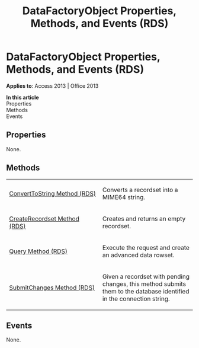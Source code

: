 ﻿---
title: DataFactoryObject Properties, Methods, and Events (RDS)
TOCTitle: Properties, Methods, and Events
ms:assetid: d5df9160-2931-7773-f75a-8065881d9487
ms:mtpsurl: https://msdn.microsoft.com/library/JJ250075(v=office.15)
ms:contentKeyID: 48547971
ms.date: 09/18/2015
mtps_version: v=office.15
---

# DataFactoryObject Properties, Methods, and Events (RDS)


**Applies to**: Access 2013 | Office 2013

**In this article**  
Properties  
Methods  
Events  

## Properties

None.

## Methods

<table>
<colgroup>
<col style="width: 50%" />
<col style="width: 50%" />
</colgroup>
<tbody>
<tr class="odd">
<td><p><a href="converttostring-method-rds.md">ConvertToString Method (RDS)</a></p></td>
<td><p>Converts a recordset into a MIME64 string.</p></td>
</tr>
<tr class="even">
<td><p><a href="createrecordset-method-rds.md">CreateRecordset Method (RDS)</a></p></td>
<td><p>Creates and returns an empty recordset.</p></td>
</tr>
<tr class="odd">
<td><p><a href="query-method-rds.md">Query Method (RDS)</a></p></td>
<td><p>Execute the request and create an advanced data rowset.</p></td>
</tr>
<tr class="even">
<td><p><a href="submitchanges-method-rds.md">SubmitChanges Method (RDS)</a></p></td>
<td><p>Given a recordset with pending changes, this method submits them to the database identified in the connection string.</p></td>
</tr>
</tbody>
</table>


## Events

None.

